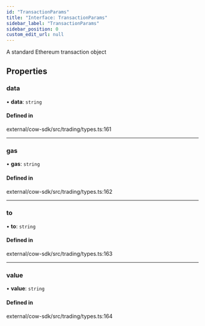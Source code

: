 ```yaml
---
id: "TransactionParams"
title: "Interface: TransactionParams"
sidebar_label: "TransactionParams"
sidebar_position: 0
custom_edit_url: null
---
```


A standard Ethereum transaction object

## Properties

### data

• **data**: `string`

#### Defined in

external/cow-sdk/src/trading/types.ts:161

___

### gas

• **gas**: `string`

#### Defined in

external/cow-sdk/src/trading/types.ts:162

___

### to

• **to**: `string`

#### Defined in

external/cow-sdk/src/trading/types.ts:163

___

### value

• **value**: `string`

#### Defined in

external/cow-sdk/src/trading/types.ts:164
